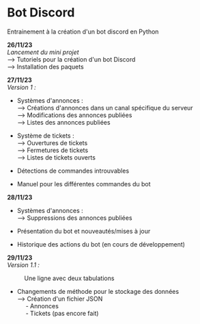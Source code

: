 ﻿# Bot Discord
Entrainement à la création d'un bot discord en Python

<strong>26/11/23</strong><br>
<I>Lancement du mini projet</I><br>
    --> Tutoriels pour la création d'un bot Discord<br>
    --> Installation des paquets<br>

<strong>27/11/23</strong><br>
<i>Version 1 :</i>
- Systèmes d'annonces :<br>
    --> Créations d'annonces dans un canal spécifique du serveur<br>
    --> Modifications des annonces publiées<br>
    --> Listes des annonces publiées<br>

- Système de tickets :<br>
    --> Ouvertures de tickets<br>
    --> Fermetures de tickets<br>
    --> Listes de tickets ouverts<br>

- Détections de commandes introuvables

- Manuel pour les différentes commandes du bot

<strong>28/11/23</strong>

- Systèmes d'annonces :<br>
    --> Suppressions des annonces publiées<br>

- Présentation du bot et nouveautés/mises à jour

- Historique des actions du bot (en cours de développement)

<strong>29/11/23</strong><br>
<i>Version 1.1 :</i>

<p STYLE="padding:0 0 0 40px;">Une ligne avec deux tabulations</p>

- Changements de méthode pour le stockage des données<br>
    --> Création d'un fichier JSON<br>
        &nbsp;&nbsp;&nbsp;&nbsp;&nbsp;- Annonces<br>
        &nbsp;&nbsp;&nbsp;&nbsp;&nbsp;- Tickets (pas encore fait)